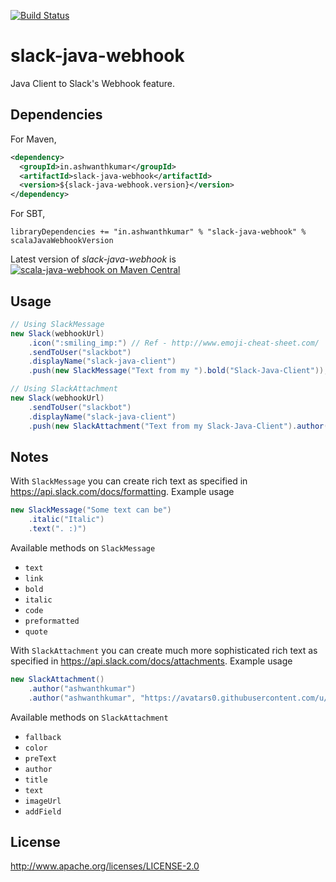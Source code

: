 [![Build Status](https://travis-ci.org/ashwanthkumar/slack-java-webhook.svg)](https://travis-ci.org/ashwanthkumar/slack-java-webhook)

# slack-java-webhook
Java Client to Slack's Webhook feature. 

## Dependencies

For Maven,
```xml
<dependency>
  <groupId>in.ashwanthkumar</groupId>
  <artifactId>slack-java-webhook</artifactId>
  <version>${slack-java-webhook.version}</version>
</dependency>
```

For SBT,
```
libraryDependencies += "in.ashwanthkumar" % "slack-java-webhook" % scalaJavaWebhookVersion
```

Latest version of *slack-java-webhook* is [![scala-java-webhook on Maven Central](https://img.shields.io/maven-central/v/in.ashwanthkumar/slack-java-webhook.svg?label=slack-java-webhook&style=plastic)](https://maven-badges.herokuapp.com/maven-central/in.ashwanthkumar/slack-java-webhook)

## Usage
```java
// Using SlackMessage
new Slack(webhookUrl)
    .icon(":smiling_imp:") // Ref - http://www.emoji-cheat-sheet.com/
    .sendToUser("slackbot")
    .displayName("slack-java-client")
    .push(new SlackMessage("Text from my ").bold("Slack-Java-Client"));

// Using SlackAttachment
new Slack(webhookUrl)
    .sendToUser("slackbot")
    .displayName("slack-java-client")
    .push(new SlackAttachment("Text from my Slack-Java-Client").author("ashwanthkumar", "https://avatars0.githubusercontent.com/u/600279?v=3&s=40"));

```

## Notes
With `SlackMessage` you can create rich text as specified in https://api.slack.com/docs/formatting. Example usage
```java
new SlackMessage("Some text can be")
    .italic("Italic")
    .text(". :)")
```

Available methods on `SlackMessage`
- `text`
- `link`
- `bold`
- `italic`
- `code`
- `preformatted`
- `quote`

With `SlackAttachment` you can create much more sophisticated rich text as specified in https://api.slack.com/docs/attachments. Example usage
```java
new SlackAttachment()
    .author("ashwanthkumar")
    .author("ashwanthkumar", "https://avatars0.githubusercontent.com/u/600279?v=3&s=40")
```

Available methods on `SlackAttachment`
- `fallback`
- `color`
- `preText`
- `author`
- `title`
- `text`
- `imageUrl`
- `addField`

## License

http://www.apache.org/licenses/LICENSE-2.0
